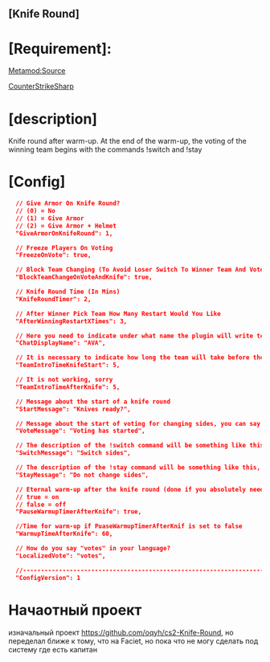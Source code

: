 ## [Knife Round]

# [Requirement]:

[Metamod:Source](https://www.sourcemm.net/downloads.php/?branch=master)

[CounterStrikeSharp](https://github.com/roflmuffin/CounterStrikeSharp/releases)

# [description]
Knife round after warm-up. At the end of the warm-up, the voting of the winning team begins with the commands !switch and !stay

# [Config]

```json
  // Give Armor On Knife Round?
  // (0) = No
  // (1) = Give Armor
  // (2) = Give Armor + Helmet
  "GiveArmorOnKnifeRound": 1,

  // Freeze Players On Voting
  "FreezeOnVote": true,

  // Block Team Changing (To Avoid Loser Switch To Winner Team And Vote)
  "BlockTeamChangeOnVoteAndKnife": true,

  // Knife Round Time (In Mins)
  "KnifeRoundTimer": 2,

  // After Winner Pick Team How Many Restart Would You Like
  "AfterWinningRestartXTimes": 3,

  // Here you need to indicate under what name the plugin will write to the chat.
  "ChatDisplayName": "AVA",

  // It is necessary to indicate how long the team will take before the knife round.
  "TeamIntroTimeKnifeStart": 5,

  // It is not working, sorry
  "TeamIntroTimeAfterKnife": 5,

  // Message about the start of a knife round
  "StartMessage": "Knives ready?",

  // Message about the start of voting for changing sides, you can say "Voting has started"
  "VoteMessage": "Voting has started",

  // The description of the !switch command will be something like this, "!switch - (your description like "switch sides")"
  "SwitchMessage": "Switch sides",

  // The description of the !stay command will be something like this, "!stay - (your description like "Do not change sides)"
  "StayMessage": "Do not change sides",

  // Eternal warm-up after the knife round (done if you absolutely need to choose a side (there is no random at the end of the warm-up yet))
  // true = on
  // false = off
  "PauseWarmupTimerAfterKnife": true,

  //Time for warm-up if PuaseWarmupTimerAfterKnif is set to false
  "WarmupTimeAfterKnife": 60,

  // How do you say "votes" in your language?
  "LocalizedVote": "votes",

  //-----------------------------------------------------------------------------------------
  "ConfigVersion": 1
```


# Начаотный проект
изначальный проект https://github.com/oqyh/cs2-Knife-Round, но переделал ближе к тому, что на Faciet, но пока что не могу сделать под систему где есть капитан
